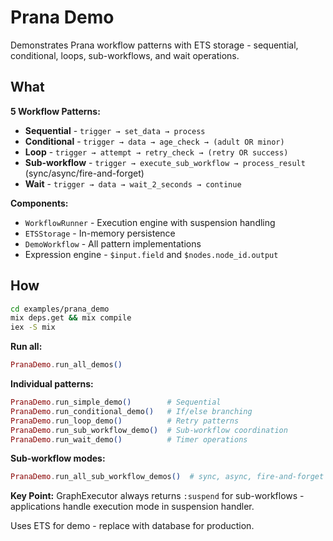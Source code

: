 # Prana Demo

Demonstrates Prana workflow patterns with ETS storage - sequential, conditional, loops, sub-workflows, and wait operations.

## What

**5 Workflow Patterns:**
- **Sequential** - `trigger → set_data → process`
- **Conditional** - `trigger → data → age_check → (adult OR minor)`  
- **Loop** - `trigger → attempt → retry_check → (retry OR success)`
- **Sub-workflow** - `trigger → execute_sub_workflow → process_result` (sync/async/fire-and-forget)
- **Wait** - `trigger → data → wait_2_seconds → continue`

**Components:**
- `WorkflowRunner` - Execution engine with suspension handling
- `ETSStorage` - In-memory persistence 
- `DemoWorkflow` - All pattern implementations
- Expression engine - `$input.field` and `$nodes.node_id.output`

## How

```bash
cd examples/prana_demo
mix deps.get && mix compile
iex -S mix
```

**Run all:**
```elixir
PranaDemo.run_all_demos()
```

**Individual patterns:**
```elixir
PranaDemo.run_simple_demo()        # Sequential
PranaDemo.run_conditional_demo()   # If/else branching  
PranaDemo.run_loop_demo()          # Retry patterns
PranaDemo.run_sub_workflow_demo()  # Sub-workflow coordination
PranaDemo.run_wait_demo()          # Timer operations
```

**Sub-workflow modes:**
```elixir
PranaDemo.run_all_sub_workflow_demos()  # sync, async, fire-and-forget
```

**Key Point:** GraphExecutor always returns `:suspend` for sub-workflows - applications handle execution mode in suspension handler.

Uses ETS for demo - replace with database for production.